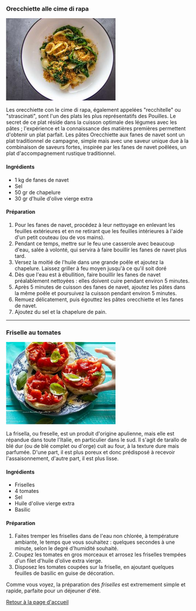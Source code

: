 ### Orecchiette alle cime di rapa

![alt text](https://github.com/Alisia2023UBO/troisrecettesitaliennes/blob/main/cime%20rapa.jpg)

Les orecchiette con le cime di rapa, également appelées "recchitelle" ou "strascinati", sont l'un des plats les plus représentatifs des 
Pouilles. Le secret de ce plat réside dans la cuisson optimale des légumes avec les pâtes ; l'expérience et la connaissance des matières 
premières permettent d'obtenir un plat parfait. Les pâtes Orecchiette aux fanes de navet sont un plat traditionnel de campagne, simple mais 
avec une saveur unique due à la combinaison de saveurs fortes, inspirée par les fanes de navet poêlées, un plat d'accompagnement rustique 
traditionnel.

#### Ingrédients
- 1 kg de fanes de navet
- Sel
- 50 gr de chapelure
- 30 gr d'huile d'olive vierge extra

#### Préparation
1. Pour les fanes de navet, procédez à leur nettoyage en enlevant les feuilles extérieures et en ne retirant que les feuilles intérieures à l'aide d'un petit couteau (ou de vos mains).
3. Pendant ce temps, mettre sur le feu une casserole avec beaucoup d'eau, salée à volonté, qui servira à faire bouillir les fanes de navet
plus tard.
4. Versez la moitié de l'huile dans une grande poêle et ajoutez la chapelure. Laissez griller à feu moyen jusqu'à ce qu'il soit doré
5. Dès que l'eau est à ébullition, faire bouillir les fanes de navet préalablement nettoyées : elles doivent cuire pendant environ 5 
minutes.
6. Après 5 minutes de cuisson des fanes de navet, ajoutez les pâtes dans la même poêle et poursuivez la cuisson pendant environ 5 minutes.
7. Remuez délicatement, puis égouttez les pâtes orecchiette et les fanes de navet.
8. Ajoutez du sel et la chapelure de pain.

------------------------------------------------------------------------------------------------------------------------------------------

### Friselle au tomates

![alt text](Friselle-con-pomodorini.jpg)

La frisella, ou freselle, est un produit d'origine apulienne, mais elle est répandue dans toute l'Italie, en particulier dans le sud. Il 
s'agit de tarallo de blé dur (ou de blé complet ou d'orge) cuit au four, à la texture dure mais parfumée. D'une part, il est plus poreux 
et donc prédisposé à recevoir l'assaisonnement, d'autre part, il est plus lisse.

#### Ingrédients 
- Friselles
- 4 tomates
- Sel
- Huile d'olive vierge extra
- Basilic

#### Préparation
1. Faites tremper les friselles dans de l'eau non chlorée, à température ambiante, le temps que vous souhaitez : quelques secondes à une
   minute, selon le degré d'humidité souhaité.
2. Coupez les tomates en gros morceaux et arrosez les friselles trempées d'un filet d'huile d'olive extra vierge.
3. Disposez les tomates coupées sur la friselle, en ajoutant quelques feuilles de basilic en guise de décoration.

Comme vous voyez, la préparation des _friselles_ est extremement simple et rapide, parfaite pour un déjeuner d'été. 

[Retour à la page d'accueil](README.md)
